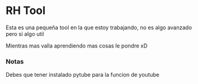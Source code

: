 # RH Tool

Esta es una pequeña tool en la que estoy trabajando, no es algo avanzado pero si algo util 

Mientras mas valla aprendiendo mas cosas le pondre xD

### Notas

Debes que tener instalado pytube para la funcion de youtube 